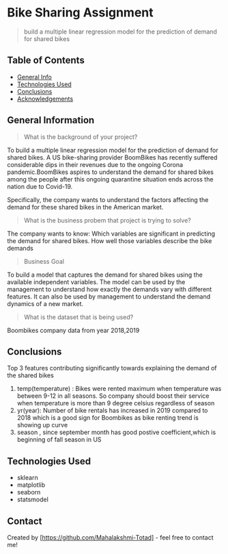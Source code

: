 # Bike Sharing Assignment
> build a multiple linear regression model for the prediction of demand for shared bikes


## Table of Contents
* [General Info](#general-information)
* [Technologies Used](#technologies-used)
* [Conclusions](#conclusions)
* [Acknowledgements](#acknowledgements)

<!-- You can include any other section that is pertinent to your problem -->

## General Information
> What is the background of your project?

To build a multiple linear regression model for the prediction of demand for shared bikes. A US bike-sharing provider BoomBikes has recently suffered considerable dips in their revenues due to the ongoing Corona pandemic.BoomBikes aspires to understand the demand for shared bikes among the people after this ongoing quarantine situation ends across the nation due to Covid-19.

Specifically, the company wants to understand the factors affecting the demand for these shared bikes in the American market.
> What is the business probem that project is trying to solve?

The company wants to know:
Which variables are significant in predicting the demand for shared bikes.
How well those variables describe the bike demands

> Business Goal

To build a model that captures the demand for shared bikes using the available independent variables.
The model can be used by the management to understand how exactly the demands vary with different features.
It can also be used by management to understand the demand dynamics of a new market.

> What is the dataset that is being used?

Boombikes company data from year 2018,2019

## Conclusions
Top 3 features contributing significantly towards explaining the demand of the shared bikes
1. temp(temperature) : Bikes were rented maximum when temperature was between 9-12 in all seasons. So company should boost their service when temperature is more than 9 degree celsius regardless of season
2. yr(year): Number of bike rentals has increased in 2019 compared to 2018 which is a good sign for Boombikes as bike renting trend is showing up curve
3. season , since september month has good postive coefficient,which is beginning of fall season in US



## Technologies Used
- sklearn
- matplotlib
- seaborn
- statsmodel

<!-- As the libraries versions keep on changing, it is recommended to mention the version of library used in this project -->


## Contact
Created by [https://github.com/Mahalakshmi-Totad] - feel free to contact me!


<!-- Optional -->
<!-- ## License -->
<!-- This project is open source and available under the [... License](). -->

<!-- You don't have to include all sections - just the one's relevant to your project -->
